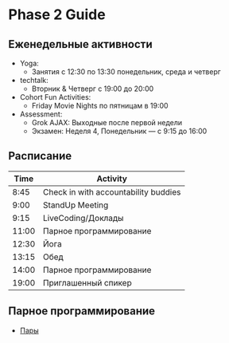 # Phase 2 Guide

## Еженедельные активности

- Yoga:
  - Занятия с 12:30 по 13:30 понедельник, среда и четверг 
- techtalk:
  - Вторник &  Четверг с 19:00 до 20:00 
- Cohort Fun Activities:
  - Friday Movie Nights по пятницам в 19:00
- Assessment:
  - Grok AJAX: Выходные после первой недели
  - Экзамен: Неделя 4, Понедельник — с 9:15 до 16:00

## Расписание 

Time    | Activity
---     | ---
8:45    | Check in with accountability buddies
9:00    | StandUp Meeting
9:15    | LiveCoding/Доклады
11:00   | Парное программирование 
12:30   | Йога
13:15   | Обед
14:00   | Парное программирование 
19:00   | Приглашенный спикер


## Парное программирование 

- [Пары](https://pairs-generator.herokuapp.com/groups)
